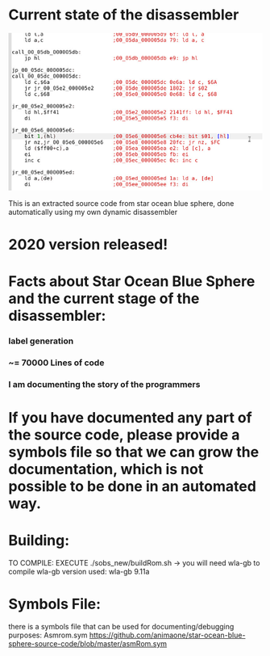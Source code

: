 # Current state of the disassembler
![](asm.jpg)

This is an extracted source code from star ocean blue sphere, done automatically using my own dynamic disassembler

# 2020 version released!


# Facts about Star Ocean Blue Sphere and the current stage of the disassembler:
### label generation
### ~= 70000 Lines of code
### I am documenting the story of the programmers

# If you have documented any part of the source code, please provide a symbols file so that we can grow the documentation, which is not possible to be done in an automated way.

# Building:
TO COMPILE: EXECUTE ./sobs_new/buildRom.sh -> you will need wla-gb to compile
wla-gb version used: wla-gb 9.11a

# Symbols File:
there is a symbols file that can be used for documenting/debugging purposes: Asmrom.sym https://github.com/animaone/star-ocean-blue-sphere-source-code/blob/master/asmRom.sym




